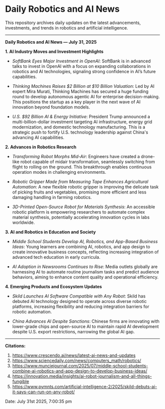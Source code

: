 # Daily Robotics and AI News

This repository archives daily updates on the latest advancements, investments, and trends in robotics and artificial intelligence.

---

**Daily Robotics and AI News — July 31, 2025**

**1. AI Industry Moves and Investment Highlights**

- *SoftBank Eyes Major Investment in OpenAI*: SoftBank is in advanced talks to invest in OpenAI with a focus on expanding collaborations in robotics and AI technologies, signaling strong confidence in AI’s future capabilities.

- *Thinking Machines Raises $2 Billion at $10 Billion Valuation*: Led by AI expert Mira Murati, Thinking Machines has secured a huge funding round to develop autonomous agentic AI for enterprise decision-making. This positions the startup as a key player in the next wave of AI innovation beyond foundation models.

- *U.S. $92 Billion AI & Energy Initiative*: President Trump announced a multi-billion-dollar investment targeting AI infrastructure, energy grid modernization, and domestic technology manufacturing. This is a strategic push to fortify U.S. technology leadership against China's advancing AI capabilities.

**2. Advances in Robotics Research**

- *Transforming Robot Morphs Mid-Air*: Engineers have created a drone-like robot capable of midair transformation, seamlessly switching from flight to rolling on the ground. This breakthrough enables continuous operation modes in challenging environments.

- *Robotic Gripper Made from Measuring Tape Enhances Agricultural Automation*: A new flexible robotic gripper is improving the delicate task of picking fruits and vegetables, promising more efficient and less damaging handling in farming robotics.

- *3D-Printed Open-Source Robot for Materials Synthesis*: An accessible robotic platform is empowering researchers to automate complex material synthesis, potentially accelerating innovation cycles in labs worldwide.

**3. AI and Robotics in Education and Society**

- *Middle School Students Develop AI, Robotics, and App-Based Business Ideas*: Young learners are combining AI, robotics, and app design to create innovative business concepts, reflecting increasing integration of advanced tech education in early curricula.

- *AI Adoption in Newsrooms Continues to Rise*: Media outlets globally are harnessing AI to automate routine journalism tasks and predict audience behaviors, aiming to enhance content quality and operational efficiency.

**4. Emerging Products and Ecosystem Updates**

- *Skild Launches AI Software Compatible with Any Robot*: Skild has debuted AI technology designed to operate across diverse robotic platforms, increasing flexibility and reducing integration barriers for robotic automation.

- *China Advances AI Despite Sanctions*: Chinese firms are innovating with lower-grade chips and open-source AI to maintain rapid AI development despite U.S. export restrictions, narrowing the global AI gap.

---

**Citations:**
1. https://www.crescendo.ai/news/latest-ai-news-and-updates
2. https://www.sciencedaily.com/news/computers_math/robotics/
3. https://www.munciejournal.com/2025/07/middle-school-students-combine-ai-robotics-and-app-design-to-develop-business-ideas/
4. https://innovation.media/insights/ai-robot-journalism-and-all-things-fungible
5. https://www.pymnts.com/artificial-intelligence-2/2025/skild-debuts-ai-it-says-can-run-on-any-robot/

Date: July 31st 2025, 7:00:35 pm